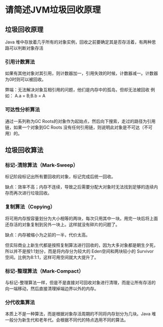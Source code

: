 # 请简述JVM垃圾回收原理

## 垃圾回收原理
Java 堆中存放着几乎所有的对象实例，回收之前要确定其是否存活着，有两种思路可以判断对象存活

### 引用计数算法
如果有其他对象对其引用，则计数器加一，引用失效的时候，计数器减一。计数器为0时则可以被回收。

弊端：无法解决对象互相引用的问题，他们是内存中的孤岛，但却无法被回收 例如： A.a = B;B.b = A

### 可达性分析算法
通过一系列称为GC Roots的对象作为起始点，然后向下搜索，走过的路径为引用链，如果一个对象到GC Roots 没有任何引用链，则说明此对象是不可达（不可用）的。


## 垃圾回收算法
### 标记-清除算法（Mark-Sweep）
标记阶段标记出所有要回收的对象，标记完成后统一回收。

缺点：效率不高；内存不连续，导致之后需要分配大对象时无法找到足够的连续内存而再次进行垃圾回收。

### 复制算法（Copying）
将可用内存按容量划分为大小相等的两块，每次只用其中一块。用完一块后将上面还存活的对象复制到另外一块上。这样就没有碎片的问题了。

缺点：内存被缩小为之前的一半，代价太高。

但实际商业上新生代都是按照复制算法进行回收的，因为大多对象都是朝生夕死，所以并不是按1:1划分，而是将内存分为较大的 Eden空间和两块较小的 Survivor 空间。比例为8:1:1，这样可用空间就大大提升了。

### 标记-整理算法（Mark-Compact）
与标记-整理算法一样，但是不是直接对可回收对象进行清理，而是让所有存活的向一端移动，然后直接清理掉端边界以外的内存。

### 分代收集算法
本质上不是一种算法，而是根据对象存活周期的不同将内存划分为几块。Java 堆一般分为新生代和老年代。会根据不同代的特点选用不同的算法。